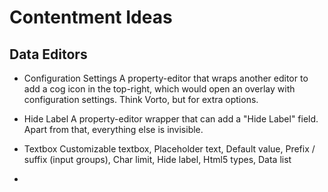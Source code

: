 # Contentment Ideas

## Data Editors

- Configuration Settings
  A property-editor that wraps another editor to add a cog icon in the top-right, which would open an overlay with configuration settings.
  Think Vorto, but for extra options.

- Hide Label
  A property-editor wrapper that can add a "Hide Label" field. Apart from that, everything else is invisible.

- Textbox
  Customizable textbox, Placeholder text, Default value, Prefix / suffix (input groups), Char limit, Hide label, Html5 types, Data list

-
